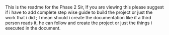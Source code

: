 This is the readme for the Phase 2
Sir, If you are viewing this please suggest if i have to add complete step wise guide to build the project or just the work that i did ;
I mean should i create the documentation like if a third person reads it, he can follow and create the project or just the things i executed in the document.
